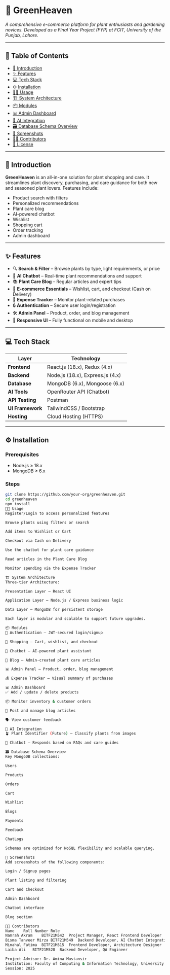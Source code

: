 # 🌿 GreenHeaven

*A comprehensive e-commerce platform for plant enthusiasts and gardening novices. Developed as a Final Year Project (FYP) at FCIT, University of the Punjab, Lahore.*

---

## 📌 Table of Contents

- [🌱 Introduction](#-introduction)
- [✨ Features](#-features)
- [💻 Tech Stack](#-tech-stack)
- [⚙️ Installation](#-installation)
- [🧑‍💻 Usage](#-usage)
- [🏗️ System Architecture](#-system-architecture)
- [📦 Modules](#-modules)
- [📊 Admin Dashboard](#-admin-dashboard)
- [🧠 AI Integration](#-ai-integration)
- [🗃️ Database Schema Overview](#-database-schema-overview)
- [📸 Screenshots](#-screenshots)
- [👩‍💻 Contributors](#-contributors)
- [📄 License](#-license)

---

## 🌱 Introduction

**GreenHeaven** is an all-in-one solution for plant shopping and care. It streamlines plant discovery, purchasing, and care guidance for both new and seasoned plant lovers. Features include:

- Product search with filters  
- Personalized recommendations  
- Plant care blog  
- AI-powered chatbot  
- Wishlist  
- Shopping cart  
- Order tracking  
- Admin dashboard

---

## ✨ Features

- 🔍 **Search & Filter** – Browse plants by type, light requirements, or price  
- 🧠 **AI Chatbot** – Real-time plant recommendations and support  
- 📚 **Plant Care Blog** – Regular articles and expert tips  
- 🛒 **E-commerce Essentials** – Wishlist, cart, and checkout (Cash on Delivery)  
- 🧾 **Expense Tracker** – Monitor plant-related purchases  
- 🔒 **Authentication** – Secure user login/registration  
- 🛠️ **Admin Panel** – Product, order, and blog management  
- 🧭 **Responsive UI** – Fully functional on mobile and desktop  

---

## 💻 Tech Stack

| Layer               | Technology                      |
|--------------------|----------------------------------|
| **Frontend**        | React.js (18.x), Redux (4.x)     |
| **Backend**         | Node.js (18.x), Express.js (4.x) |
| **Database**        | MongoDB (6.x), Mongoose (6.x)    |
| **AI Tools**        | OpenRouter API (Chatbot)         |
| **API Testing**     | Postman                          |
| **UI Framework**    | TailwindCSS / Bootstrap          |
| **Hosting**         | Cloud Hosting (HTTPS)            |

---

## ⚙️ Installation

### Prerequisites

- Node.js ≥ 18.x  
- MongoDB ≥ 6.x  

### Steps

```bash
git clone https://github.com/your-org/greenheaven.git
cd greenheaven
npm install
🧑‍💻 Usage
Register/Login to access personalized features

Browse plants using filters or search

Add items to Wishlist or Cart

Checkout via Cash on Delivery

Use the chatbot for plant care guidance

Read articles in the Plant Care Blog

Monitor spending via the Expense Tracker

🏗️ System Architecture
Three-tier Architecture:

Presentation Layer – React UI

Application Layer – Node.js / Express business logic

Data Layer – MongoDB for persistent storage

Each layer is modular and scalable to support future upgrades.

📦 Modules
🔐 Authentication – JWT-secured login/signup

🛒 Shopping – Cart, wishlist, and checkout

🧠 Chatbot – AI-powered plant assistant

📖 Blog – Admin-created plant care articles

📊 Admin Panel – Product, order, blog management

💰 Expense Tracker – Visual summary of purchases

📊 Admin Dashboard
✅ Add / update / delete products

📦 Monitor inventory & customer orders

📝 Post and manage blog articles

🗣️ View customer feedback

🧠 AI Integration
🪴 Plant Identifier (Future) – Classify plants from images

💬 Chatbot – Responds based on FAQs and care guides

🗃️ Database Schema Overview
Key MongoDB collections:

Users

Products

Orders

Cart

Wishlist

Blogs

Payments

Feedback

ChatLogs

Schemas are optimized for NoSQL flexibility and scalable querying.

📸 Screenshots
Add screenshots of the following components:

Login / Signup pages

Plant listing and filtering

Cart and Checkout

Admin Dashboard

Chatbot interface

Blog section

👩‍💻 Contributors
Name	Roll Number	Role
Namrah Akram	BITF21M542	Project Manager, React Frontend Developer
Bisma Tanveer Mirza	BITF21M549	Backend Developer, AI Chatbot Integration
Minahal Fatima	BITF21M515	Frontend Developer, Architecture Designer
Laiba Ali	BITF21M528	Backend Developer, QA Engineer

Project Advisor: Dr. Amina Mustansir
Institution: Faculty of Computing & Information Technology, University of the Punjab, Lahore
Session: 2025
